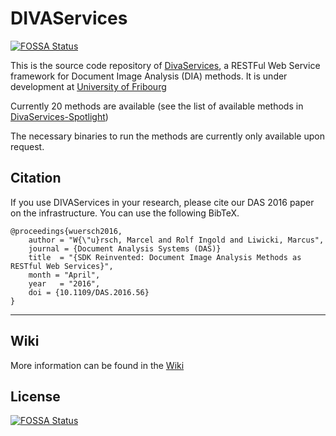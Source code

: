 # DIVAServices
[![FOSSA Status](https://app.fossa.io/api/projects/git%2Bgithub.com%2Flunactic%2FDIVAServices.svg?type=shield)](https://app.fossa.io/projects/git%2Bgithub.com%2Flunactic%2FDIVAServices?ref=badge_shield)

This is the source code repository of [DivaServices](http://divaservices.unifr.ch), a RESTFul Web Service framework for Document Image Analysis (DIA) methods.
It is under development at [University of Fribourg](http://diuf.unifr.ch/diva/)

Currently 20 methods are available (see the list of available methods in [DivaServices-Spotlight](http://divaservices.unifr.ch/spotlight))

The necessary binaries to run the methods are currently only available upon request.

Citation
--------

If you use DIVAServices in your research, please cite our DAS 2016 paper on the
infrastructure. You can use the following BibTeX.

    @proceedings{wuersch2016,
        author = "W{\"u}rsch, Marcel and Rolf Ingold and Liwicki, Marcus",
        journal = {Document Analysis Systems (DAS)}
        title  = "{SDK Reinvented: Document Image Analysis Methods as RESTful Web Services}",
        month = "April",
        year   = "2016",
        doi = {10.1109/DAS.2016.56}
    }


----------
## Wiki
More information can be found in the [Wiki](https://github.com/lunactic/DIVAServices/wiki/Home)

## License
[![FOSSA Status](https://app.fossa.io/api/projects/git%2Bgithub.com%2Flunactic%2FDIVAServices.svg?type=large)](https://app.fossa.io/projects/git%2Bgithub.com%2Flunactic%2FDIVAServices?ref=badge_large)